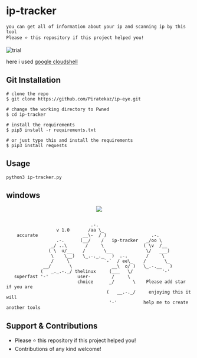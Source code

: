 # ip-tracker
```python3 ip tracker with lot of informations
you can get all of information about your ip and scanning ip by this tool
Please ⭐️ this repository if this project helped you!
```


![trial](/assets/iptracker.gif)

here  i used [google cloudshell](https://shell.cloud.google.com/) 

## Git Installation
```
# clone the repo
$ git clone https://github.com/Piratekaz/ip-eye.git

# change the working directory to Pwned
$ cd ip-tracker

# install the requirements 
$ pip3 install -r requirements.txt

# or just type this and install the requirements 
$ pip3 install requests
```

## Usage

```
python3 ip-tracker.py

```
## windows
<p align="center">
  <img src="/assets/windows.png">
</p>


```
                                                                                           
                                .-.
                   v 1.0       /aa \_
    accurate                 __\-  / )                 .-.
                   .-.      (__/    /   ip-tracker   _/oo \
                 _/ ..\       /     \               ( \v  /__
                ( \  u/__    /       \__             \/   ___)
                 \    \__)   \_.-._._   )  .-.       /     \
                 /     \             `-`  / ee\_    /       \_
              __/       \               __\  o/ )   \_.-.__   )
             (   _._.-._/ thelinux     (___   \/           '-'
   superfast '-'           user-        /     \
                           choice      _/       \    Please add star if you are
                                      (   __.-._/     enjoying this it will
                                       '-'          help me to create another tools
```

## Support & Contributions
- Please ⭐️ this repository if this project helped you!
- Contributions of any kind welcome!
